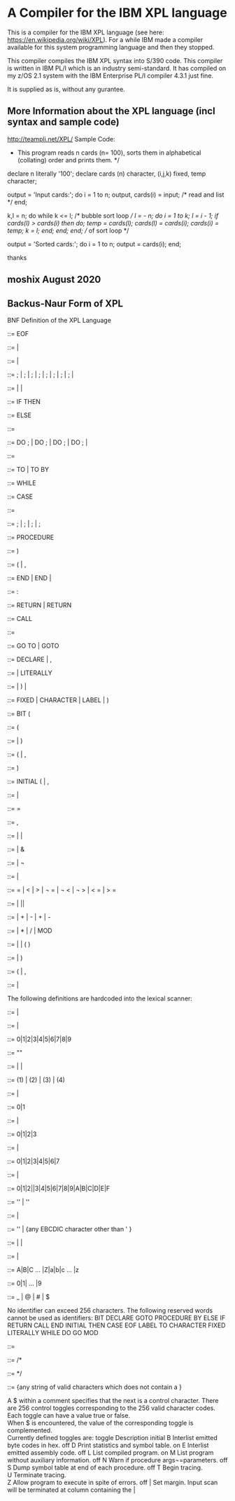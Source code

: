 

A Compiler for the IBM XPL language
===================================

This is a compiler for the IBM XPL language (see here: https://en.wikipedia.org/wiki/XPL). For a while IBM made a compiler available for this system programming language and then they stopped. 

This compiler compiles the IBM XPL syntax into S/390 code. This compiler is written in IBM PL/I which is an industry semi-standard. It has compiled on my z/OS 2.1 system with the IBM Enterprise PL/I compiler 4.3.1 just fine. 

It is supplied as is, without any gurantee. 


More Information about the XPL language (incl syntax and sample code)
---------------------------------------------------------------------

http://teampli.net/XPL/
Sample Code:
*  This program reads n cards (n= 100), sorts them in
    alphabetical (collating) order and prints them. */

declare n literally '100';
declare cards (n) character, (i,j,k) fixed, temp character;

output = 'Input cards:';
do i = 1 to n;
   output, cards(i) = input; /* read and list    */
end;

k,l = n;
do while k <= l;             /* bubble sort loop */
    l = - n;
    do i = 1 to k;
       l = i - 1;
       if cards(l) > cards(i) then
           do;
               temp = cards(l);
               cards(l) = cards(i);
               cards(i) = temp;
               k = l;
           end;
    end;
end;                         /* of sort loop */

output = 'Sorted cards:';
do i = 1 to n;
    output = cards(i);
end;








thanks

moshix
August 2020
------------



Backus-Naur Form of XPL
-----------------------

BNF Definition of the XPL Language


<program>		::= <statement list> EOF

<statement list>	::= <statement>
			  | <statement list> <statement>

<statement>  		::= <basic statement>
			  | <if statement>

<basic statement>  	::= <assignment> ;
			  | <group> ;
			  | <procedure definition> ;
			  | <return statement> ;
			  | <call statement> ;
			  | <go to statement> ;
			  | <declaration statement> ;
                          | ;
			  | <label definition> <basic statement>

<if statement>       	::= <if clause> <statement> 
			  | <if clause> <true part> <statement>
			  | <label definition> <if statement>

<if clause>		::= IF <expression> THEN 

<true part>	        ::= <basic statement> ELSE

<group>                 ::= <group head> <ending>

<group head>            ::= DO ;
                          | DO <step definition> ;
                          | DO <while clause> ;
                          | DO <case selector> ;
                          | <group head> <statement>

<step definition>       ::= <variable> <replace> <expression> <iteration control>

<iteration control>     ::= TO <expression>
                          | TO <expression> BY <expression>

<while clause>	        ::= WHILE <expression>

<case selector>         ::= CASE <expression>

<procedure definition>  ::= <procedure head> <statement list> <ending>

<procedure head>        ::= <procedure name> ;
                          | <procedure name> <type> ;
                          | <procedure name> <parameter list> ;
                          | <procedure name> <parameter list> <type> ;

<procedure name>        ::=  <label definition> PROCEDURE

<parameter list>        ::= <parameter head> <identifier> )

<parameter head>        ::=  (
                          | <parameter head> <identifier> ,

<ending>                ::= END
                          | END <identifier>
                          | <label definition> <ending>

<label definition>      ::= <identifier> :

<return statement>      ::= RETURN
                          | RETURN <expression>

<call statement>        ::= CALL <variable>

<go to statement>       ::= <go to> <identifier>

<go to>                 ::= GO TO
                          | GOTO

<declaration statement> ::= DECLARE <declaration element>
		          | <declaration statement> , <declaration element>

<declaration element>   ::= <type declaration>
                          | <identifier> LITERALLY <string>

<type declaration>      ::= <identifier specification> <type>
                          | <bound head> <number> ) <type>
                          | <type declaration> <initial list>

<type>                  ::= FIXED
                          | CHARACTER
                          | LABEL
                          | <bit head> <number> )

<bit head>              ::= BIT (

<bound head>            ::= <identifier specification> (

<identifier specification> ::= <identifier>
                             | <identifier list> <identifier> )

<identifier list>          ::= (
                             | <identifier list> <identifier> ,
 
<initial list>             ::= <initial head> <constant> )

<initial head>             ::= INITIAL (
                             | <initial head> <constant> ,

<assignment>               ::= <variable> <replace> <expression>
                             | <left part> <assignment>

<replace>                  ::= =

<left part>                ::= <variable> ,

<expression>               ::= <logical factor>
                             | <expression> | <logical factor>

<logical factor>           ::= <logical secondary>
                             | <logical factor> & <logical secondary>

<logical secondary>        ::= <logical primary>
                             | ¬ <logical primary>

<logical primary>          ::= <string expression>
                             | <string expression> <relation> <string expression>

<relation>                 ::= =
                             | <
                             | >
                             | ¬ =
                             | ¬ <
                             | ¬ >
                             | < =
          		     | > =

<string expression>        ::= <arithmetic expression>
			     | <string expression> ||  <arithmetic expression>

<arithmetic expression>    ::= <term>
                             | <arithmetic expression> + <term>
                             | <arithmetic expression> - <term>
                             | + <term>
                             | - <term>

<term>                     ::= <primary>
                             | <term> * <primary>
                             | <term> / <primary>
                             | <term> MOD <primary>

<primary>         ::= <constant>
                    | <variable>
                    | ( <expression> )

<variable>        ::= <identifier>
                    | <subscript head> <expression> )

<subscript head>  ::= <identifier> (
                    | <subscript head> <expression> ,

<constant>        ::= <string>
                    | <number>


The following definitions are hardcoded into the lexical scanner:


<number>	  ::= <integer>
                    | <bit string>

<integer>         ::= <decimal digit>
                    | <integer> <decimal digit>

<decimal digit>   ::= 0|1|2|3|4|5|6|7|8|9

<bit string>      ::= "<bit list>"

<bit list>        ::= <hex integer>
		    | <bit group>
                    | <bit list> <bit group>

<bit group>       ::= (1)<binary integer>
                    | (2)<quartal integer>
                    | (3)<octal integer>
                    | (4)<hex integer>

<binary integer>  ::= <binary digit>
                    | <binary integer> <binary digit>

<binary digit>    ::= 0|1

<quartal integer> ::= <quartal digit>
                    | <quartal integer> <quartal digit>

<quartal digit>   ::= 0|1|2|3

<octal integer>   ::= <octal digit>
                    | <octal integer> <octal digit>

<octal digit>     ::= 0|1|2|3|4|5|6|7

<hex integer>     ::= <hex digit>
                    | <hex integer> <hex digit>

<hex digit>       ::= 0|1|2||3|4|5|6|7|8|9|A|B|C|D|E|F

<string>          ::= '<characters>'
                    | ''

<characters>      ::= <character>
                    | <characters> <character>

<character>       ::= ''
                    | {any EBCDIC character other than ' }

<identifier>      ::= <id character>
                    | <identifier> <id character>
                    | <identifier> <decimal digit>

<id character>    ::= <letter> | <break character>

<letter>          ::= A|B|C ... |Z|a|b|c ... |z

<decimal digit>   ::= 0|1| ... |9

<break character> ::= _ | @ | # | $

No identifier can exceed 256 characters.  The following reserved words cannot be
used as identifiers:
BIT	DECLARE 	GOTO	PROCEDURE
BY	ELSE	IF	RETURN
CALL	END	INITIAL	THEN
CASE	EOF	LABEL	TO
CHARACTER 	FIXED	LITERALLY 	WHILE
DO	GO	MOD


<comment>           ::= <opening bracket> <almost anything> <closing bracket>

<opening bracket>   ::= /*

<closing bracket>   ::= */

<almost anything>   ::= {any string of valid characters which does not contain a <closing bracket>}

A $ within a comment specifies that the next <character> is a control character.
There are 256 control toggles corresponding to the 256 valid character codes.  
Each toggle can have a value true or false.  
When $<character> is encountered, the value of the corresponding toggle is complemented.  
Currently defined toggles are:
toggle	Description	initial
B	Interlist emitted byte codes in hex.	off
D	Print statistics and symbol table.	on
E	Interlist emitted assembly code.	off
L	List compiled program.	on
M	List program without auxiliary information.	off
N	Warn if procedure args¬=parameters.	off
S	Dump symbol table at end of each procedure.	off
T	Begin tracing.	 
U	Terminate tracing.	 
Z	Allow program to execute in spite of errors.	off
|	Set margin. Input scan will be terminated at column containing the |	 



